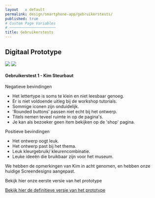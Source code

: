 ```yaml
---
layout   : default
permalink: design/smartphone-app/gebruikerstests/
published: true
# Custom Page Variables
# ─────────────────────
title: Gebruikerstests
---
```



<div class="container">
<div class="row">
<h2 class="col-12">Digitaal Prototype</h2>
</div>


<div class="row">
<img src="../../../assets/Images/34102330_10216507351259117_7936310822328860672_n.jpg" class="col-6" >
<img src="../../../assets/Images/Schermafbeelding 2018-05-30 om 21.39.00.png" class='col-4'>
</div>

<div class="row">
<h4 class="col-12">Gebruikerstest 1 - Kim Steurbaut</h4>

<div class="col-6">
<p>Negatieve bevindingen</p>
<ul>
<li> Het lettertype is soms te klein en niet leesbaar genoeg.</li>
<li> Er is niet voldoende uitleg bij de workshop tutorials.</li>
<li> Sommige iconen zijn onduidelijk. </li>
<li> 'Rounded buttons' passen niet echt bij het ontwerp.</li>
<li> Titels nemen teveel ruimte in op de pagina's.</li>
<li> Je kan als bezoeker geen item bekijken op de 'shop' pagina.</li>
</ul>
</div>



<div class="col-4">
<p> Positieve bevindingen</p>
<ul>
<li> Het ontwerp oogt leuk.</li>
<li> Het ontwerp past bij het thema.</li>
<li> Leuk kleurgebruik/ kleurencombinatie.</li>
<li> Leuke ideeën die bruikbaar zijn voor het museum.</li>
</ul>
</div>
</div>


<div class="row">
<div class="col-10">
<p> We hebben de opmerkingen van Kim in acht genomen, en hebben onze huidige Screendesigns aangepast.</p>
<p> Bekijk hier onze eerste versie van het prototype</p>
<a href="https://gdmgent-1718-nmd3.github.io/1718-nmd3-project-dhaenens_boone/#">

<p> Bekijk hier de definitieve versie van het prototype</p>

</div>
</div>


</div>


